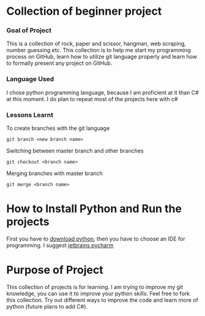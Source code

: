 # Collection of beginner project

### Goal of Project
This is a collection of rock, paper and scissor, hangman, web scraping, number guessing etc. 
This collection is to help me start my programming process on GitHub, learn how to utilize git language properly 
and learn how to formally present any project on GitHub.

### Language Used
I chose python programming language, because I am proficient at it than C# at this moment.
I do plan to repeat most of the projects here with c#

### Lessons Learnt
To create branches with the git language
```text
git branch <new branch name>
```

Switching between master branch and other branches
```text
git checkout <branch name>
```

Merging branches with master branch
```text
git merge <branch name>
```

# How to Install Python and Run the projects
First you have to [download python](https://www.python.org/downloads/), 
then you have to choose an IDE for programming. 
I suggest [jetbrains pycharm](https://www.jetbrains.com/pycharm/download/#section=windows)

# Purpose of Project
This collection of projects is for learning. 
I am trying to improve my git knowledge, 
you can use it to improve your python skills.
Feel free to fork this collection. Try out different ways to improve the code
and learn more of python (future plans to add C#).


